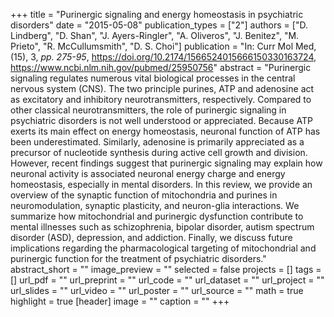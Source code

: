 +++
title = "Purinergic signaling and energy homeostasis in psychiatric disorders"
date = "2015-05-08"
publication_types = ["2"]
authors = ["D. Lindberg", "D. Shan", "J. Ayers-Ringler", "A. Oliveros", "J. Benitez", "M. Prieto", "R. McCullumsmith", "D. S. Choi"]
publication = "In: Curr Mol Med, (15), 3, _pp. 275-95_, https://doi.org/10.2174/1566524015666150330163724, https://www.ncbi.nlm.nih.gov/pubmed/25950756"
abstract = "Purinergic signaling regulates numerous vital biological processes in the central nervous system (CNS). The two principle purines, ATP and adenosine act as excitatory and inhibitory neurotransmitters, respectively. Compared to other classical neurotransmitters, the role of purinergic signaling in psychiatric disorders is not well understood or appreciated. Because ATP exerts its main effect on energy homeostasis, neuronal function of ATP has been underestimated. Similarly, adenosine is primarily appreciated as a precursor of nucleotide synthesis during active cell growth and division. However, recent findings suggest that purinergic signaling may explain how neuronal activity is associated neuronal energy charge and energy homeostasis, especially in mental disorders. In this review, we provide an overview of the synaptic function of mitochondria and purines in neuromodulation, synaptic plasticity, and neuron-glia interactions. We summarize how mitochondrial and purinergic dysfunction contribute to mental illnesses such as schizophrenia, bipolar disorder, autism spectrum disorder (ASD), depression, and addiction. Finally, we discuss future implications regarding the pharmacological targeting of mitochondrial and purinergic function for the treatment of psychiatric disorders."
abstract_short = ""
image_preview = ""
selected = false
projects = []
tags = []
url_pdf = ""
url_preprint = ""
url_code = ""
url_dataset = ""
url_project = ""
url_slides = ""
url_video = ""
url_poster = ""
url_source = ""
math = true
highlight = true
[header]
image = ""
caption = ""
+++
